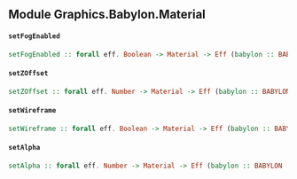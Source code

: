 ## Module Graphics.Babylon.Material

#### `setFogEnabled`

``` purescript
setFogEnabled :: forall eff. Boolean -> Material -> Eff (babylon :: BABYLON | eff) Unit
```

#### `setZOffset`

``` purescript
setZOffset :: forall eff. Number -> Material -> Eff (babylon :: BABYLON | eff) Unit
```

#### `setWireframe`

``` purescript
setWireframe :: forall eff. Boolean -> Material -> Eff (babylon :: BABYLON | eff) Unit
```

#### `setAlpha`

``` purescript
setAlpha :: forall eff. Number -> Material -> Eff (babylon :: BABYLON | eff) Unit
```



